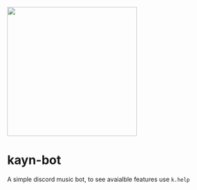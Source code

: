<img 
  src="https://user-images.githubusercontent.com/48302018/155891348-3c07cd5b-8171-4adb-9bff-911fae7e1b0e.jpg" 
  width="300px"
/>

# kayn-bot

A simple discord music bot, to see avaialble features use `k.help`

